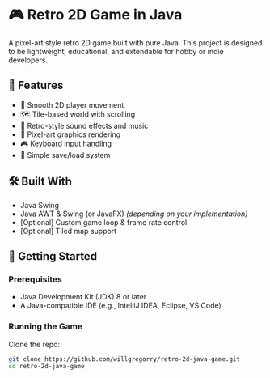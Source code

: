 # 🎮 Retro 2D Game in Java

A pixel-art style retro 2D game built with pure Java. This project is designed to be lightweight, educational, and extendable for hobby or indie developers.

## 🧩 Features

- 🔄 Smooth 2D player movement
- 🗺️ Tile-based world with scrolling
- 🎵 Retro-style sound effects and music
- 🎨 Pixel-art graphics rendering
- 🎮 Keyboard input handling
- 💾 Simple save/load system

## 🛠️ Built With

- Java Swing
- Java AWT & Swing (or JavaFX) *(depending on your implementation)*
- [Optional] Custom game loop & frame rate control
- [Optional] Tiled map support

## 🚀 Getting Started

### Prerequisites

- Java Development Kit (JDK) 8 or later
- A Java-compatible IDE (e.g., IntelliJ IDEA, Eclipse, VS Code)

### Running the Game

Clone the repo:

```bash
git clone https://github.com/willgregorry/retro-2d-java-game.git
cd retro-2d-java-game
